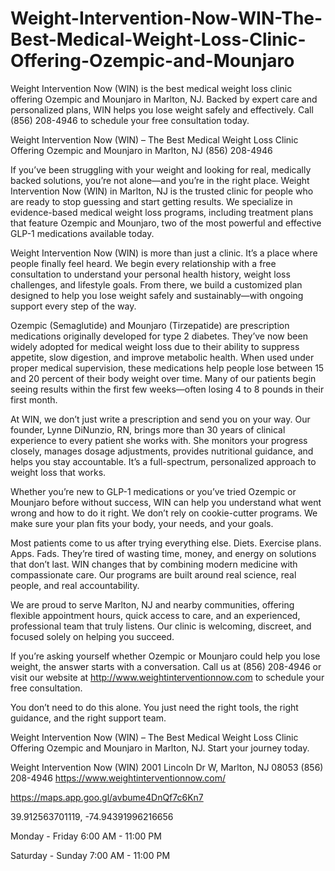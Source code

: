 # Weight-Intervention-Now-WIN-The-Best-Medical-Weight-Loss-Clinic-Offering-Ozempic-and-Mounjaro
Weight Intervention Now (WIN) is the best medical weight loss clinic offering Ozempic and Mounjaro in Marlton, NJ. Backed by expert care and personalized plans, WIN helps you lose weight safely and effectively. Call (856) 208-4946 to schedule your free consultation today.

Weight Intervention Now (WIN) – The Best Medical Weight Loss Clinic Offering Ozempic and Mounjaro in Marlton, NJ (856) 208-4946

If you’ve been struggling with your weight and looking for real, medically backed solutions, you’re not alone—and you’re in the right place. Weight Intervention Now (WIN) in Marlton, NJ is the trusted clinic for people who are ready to stop guessing and start getting results. We specialize in evidence-based medical weight loss programs, including treatment plans that feature Ozempic and Mounjaro, two of the most powerful and effective GLP-1 medications available today.

Weight Intervention Now (WIN) is more than just a clinic. It’s a place where people finally feel heard. We begin every relationship with a free consultation to understand your personal health history, weight loss challenges, and lifestyle goals. From there, we build a customized plan designed to help you lose weight safely and sustainably—with ongoing support every step of the way.

Ozempic (Semaglutide) and Mounjaro (Tirzepatide) are prescription medications originally developed for type 2 diabetes. They’ve now been widely adopted for medical weight loss due to their ability to suppress appetite, slow digestion, and improve metabolic health. When used under proper medical supervision, these medications help people lose between 15 and 20 percent of their body weight over time. Many of our patients begin seeing results within the first few weeks—often losing 4 to 8 pounds in their first month.

At WIN, we don’t just write a prescription and send you on your way. Our founder, Lynne DiNunzio, RN, brings more than 30 years of clinical experience to every patient she works with. She monitors your progress closely, manages dosage adjustments, provides nutritional guidance, and helps you stay accountable. It’s a full-spectrum, personalized approach to weight loss that works.

Whether you’re new to GLP-1 medications or you’ve tried Ozempic or Mounjaro before without success, WIN can help you understand what went wrong and how to do it right. We don’t rely on cookie-cutter programs. We make sure your plan fits your body, your needs, and your goals.

Most patients come to us after trying everything else. Diets. Exercise plans. Apps. Fads. They’re tired of wasting time, money, and energy on solutions that don’t last. WIN changes that by combining modern medicine with compassionate care. Our programs are built around real science, real people, and real accountability.

We are proud to serve Marlton, NJ and nearby communities, offering flexible appointment hours, quick access to care, and an experienced, professional team that truly listens. Our clinic is welcoming, discreet, and focused solely on helping you succeed.

If you’re asking yourself whether Ozempic or Mounjaro could help you lose weight, the answer starts with a conversation. Call us at (856) 208-4946 or visit our website at http://www.weightinterventionnow.com to schedule your free consultation.

You don’t need to do this alone. You just need the right tools, the right guidance, and the right support team.

Weight Intervention Now (WIN) – The Best Medical Weight Loss Clinic Offering Ozempic and Mounjaro in Marlton, NJ. Start your journey today.

Weight Intervention Now (WIN)
2001 Lincoln Dr W, Marlton, NJ 08053
(856) 208-4946
https://www.weightinterventionnow.com/

https://maps.app.goo.gl/avbume4DnQf7c6Kn7

39.912563701119, -74.94391996216656

Monday - Friday
6:00 AM - 11:00 PM

Saturday - Sunday
7:00 AM - 11:00 PM

